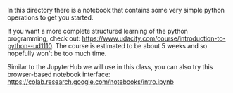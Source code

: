 In this directory there is a notebook that contains some very simple python operations to get you started. 

If you want a more complete structured learning of the python programming, check out: https://www.udacity.com/course/introduction-to-python--ud1110. The course is estimated to be about 5 weeks and so hopefully won't be too much time.

Similar to the JupyterHub we will use in this class, you can also try this browser-based notebook interface: https://colab.research.google.com/notebooks/intro.ipynb
